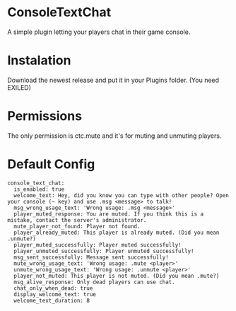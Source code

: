 # ConsoleTextChat
A simple plugin letting your players chat in their game console.
# Instalation
Download the newest release and put it in your Plugins folder. (You need EXILED)
# Permissions
The only permission is ctc.mute and it's for muting and unmuting players.
# Default Config
```
console_text_chat:
  is_enabled: true
  welcome_text: Hey, did you know you can type with other people? Open your console (~ key) and use .msg <message> to talk!
  msg_wrong_usage_text: 'Wrong usage: .msg <message>'
  player_muted_response: You are muted. If you think this is a mistake, contact the server's administrator.
  mute_player_not_found: Player not found.
  player_already_muted: This player is already muted. (Did you mean .unmute?)
  player_muted_successfully: Player muted successfully!
  player_unmuted_successfully: Player unmuted successfully!
  msg_sent_successfully: Message sent successfully!
  mute_wrong_usage_text: 'Wrong usage: .mute <player>'
  unmute_wrong_usage_text: 'Wrong usage: .unmute <player>'
  player_not_muted: This player is not muted. (Did you mean .mute?)
  msg_alive_response: Only dead players can use chat.
  chat_only_when_dead: true
  display_welcome_text: true
  welcome_text_duration: 8
```
